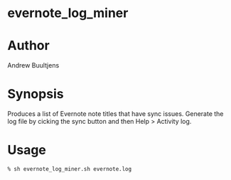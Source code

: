 # evernote_log_miner

# Author
Andrew Buultjens

# Synopsis
Produces a list of Evernote note titles that have sync issues. Generate the log file by cicking the sync button and then  Help > Activity log.

# Usage
```
% sh evernote_log_miner.sh evernote.log
```

